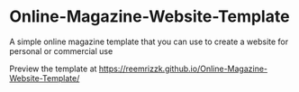 # Online-Magazine-Website-Template

A simple online magazine template that you can use to create a website for personal or commercial use

Preview the template at https://reemrizzk.github.io/Online-Magazine-Website-Template/
